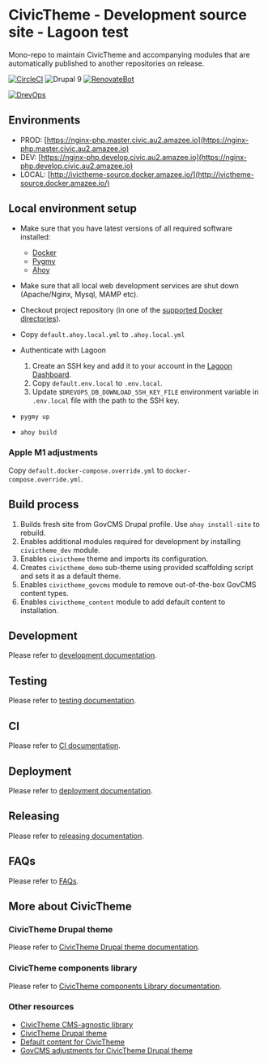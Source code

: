# CivicTheme - Development source site - Lagoon test

Mono-repo to maintain CivicTheme and accompanying modules that are automatically published to another repositories on release.

[![CircleCI](https://circleci.com/gh/salsadigitalauorg/civictheme_source.svg?style=shield)](https://circleci.com/gh/salsadigitalauorg/civictheme_source)
![Drupal 9](https://img.shields.io/badge/Drupal-9-blue.svg)
[![RenovateBot](https://img.shields.io/badge/RenovateBot-enabled-brightgreen.svg?logo=renovatebot)](https://renovatebot.com)

[//]: # (DO NOT REMOVE THE BADGE BELOW. IT IS USED BY DREVOPS TO TRACK INTEGRATION)

[![DrevOps](https://img.shields.io/badge/DrevOps-9.x-blue.svg)](https://github.com/drevops/drevops/tree/9.x)

## Environments

- PROD: [https://nginx-php.master.civic.au2.amazee.io](https://nginx-php.master.civic.au2.amazee.io)
- DEV: [https://nginx-php.develop.civic.au2.amazee.io](https://nginx-php.develop.civic.au2.amazee.io)
- LOCAL: [http://ivictheme-source.docker.amazee.io/](http://ivictheme-source.docker.amazee.io/)

## Local environment setup
- Make sure that you have latest versions of all required software installed:
  - [Docker](https://www.docker.com/)
  - [Pygmy](https://github.com/pygmystack/pygmy)
  - [Ahoy](https://github.com/ahoy-cli/ahoy)
- Make sure that all local web development services are shut down (Apache/Nginx, Mysql, MAMP etc).
- Checkout project repository (in one of the [supported Docker directories](https://docs.docker.com/docker-for-mac/osxfs/#access-control)).
- Copy `default.ahoy.local.yml` to `.ahoy.local.yml`


- Authenticate with Lagoon
  1. Create an SSH key and add it to your account in the [Lagoon Dashboard](https://ui-lagoon-master.ch.amazee.io/).
  2. Copy `default.env.local` to `.env.local`.
  3. Update `$DREVOPS_DB_DOWNLOAD_SSH_KEY_FILE` environment variable in `.env.local` file
  with the path to the SSH key.



- `pygmy up`
- `ahoy build`

### Apple M1 adjustments

Copy `default.docker-compose.override.yml` to `docker-compose.override.yml`.

## Build process

1. Builds fresh site from GovCMS Drupal profile. Use `ahoy install-site` to rebuild.
2. Enables additional modules required for development by installing `civictheme_dev` module.
3. Enables `civictheme` theme and imports its configuration.
4. Creates `civictheme_demo` sub-theme using provided scaffolding script and sets it as a default theme.
5. Enables `civictheme_govcms` module to remove out-of-the-box GovCMS content types.
6. Enables `civictheme_content` module to add default content to installation.

## Development

Please refer to [development documentation](DEVELOPMENT.md).

## Testing

Please refer to [testing documentation](TESTING.md).

## CI

Please refer to [CI documentation](CI.md).

## Deployment

Please refer to [deployment documentation](DEPLOYMENT.md).

## Releasing

Please refer to [releasing documentation](RELEASING.md).

## FAQs

Please refer to [FAQs](FAQs.md).

## More about CivicTheme

### CivicTheme Drupal theme

Please refer to [CivicTheme Drupal theme documentation](docroot/themes/contrib/civictheme/docs/introduction.md).

### CivicTheme components library
Please refer to [CivicTheme components Library documentation](docroot/themes/contrib/civictheme/civictheme_library/docs/introduction.md).

### Other resources

- [CivicTheme CMS-agnostic library](https://github.com/salsadigitalauorg/civictheme_library)
- [CivicTheme Drupal theme](https://github.com/salsadigitalauorg/civictheme)
- [Default content for CivicTheme](https://github.com/salsadigitalauorg/civictheme_content)
- [GovCMS adjustments for CivicTheme Drupal theme](https://github.com/salsadigitalauorg/civictheme_govcms)
